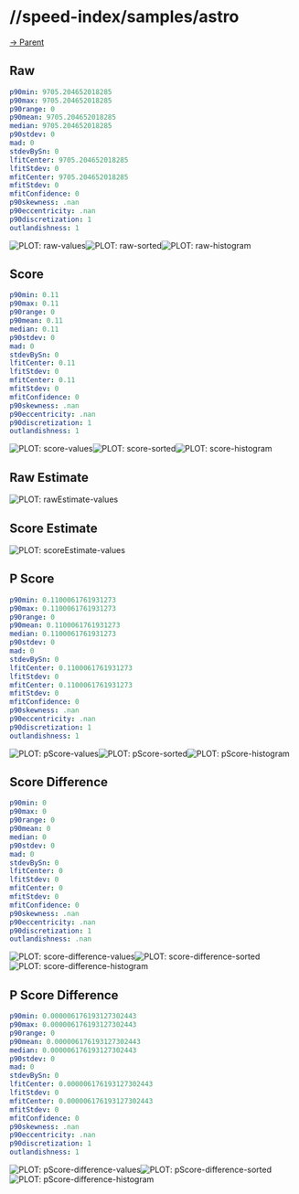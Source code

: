 
# //speed-index/samples/astro

[→ Parent](../..)


## Raw


```yaml
p90min: 9705.204652018285
p90max: 9705.204652018285
p90range: 0
p90mean: 9705.204652018285
median: 9705.204652018285
p90stdev: 0
mad: 0
stdevBySn: 0
lfitCenter: 9705.204652018285
lfitStdev: 0
mfitCenter: 9705.204652018285
mfitStdev: 0
mfitConfidence: 0
p90skewness: .nan
p90eccentricity: .nan
p90discretization: 1
outlandishness: 1

```

![PLOT: raw-values](./raw/values.svg)![PLOT: raw-sorted](./raw/sorted.svg)![PLOT: raw-histogram](./raw/histogram.svg)
## Score


```yaml
p90min: 0.11
p90max: 0.11
p90range: 0
p90mean: 0.11
median: 0.11
p90stdev: 0
mad: 0
stdevBySn: 0
lfitCenter: 0.11
lfitStdev: 0
mfitCenter: 0.11
mfitStdev: 0
mfitConfidence: 0
p90skewness: .nan
p90eccentricity: .nan
p90discretization: 1
outlandishness: 1

```

![PLOT: score-values](./score/values.svg)![PLOT: score-sorted](./score/sorted.svg)![PLOT: score-histogram](./score/histogram.svg)
## Raw Estimate

![PLOT: rawEstimate-values](./rawEstimate/values.svg)
## Score Estimate

![PLOT: scoreEstimate-values](./scoreEstimate/values.svg)
## P Score


```yaml
p90min: 0.1100061761931273
p90max: 0.1100061761931273
p90range: 0
p90mean: 0.1100061761931273
median: 0.1100061761931273
p90stdev: 0
mad: 0
stdevBySn: 0
lfitCenter: 0.1100061761931273
lfitStdev: 0
mfitCenter: 0.1100061761931273
mfitStdev: 0
mfitConfidence: 0
p90skewness: .nan
p90eccentricity: .nan
p90discretization: 1
outlandishness: 1

```

![PLOT: pScore-values](./pScore/values.svg)![PLOT: pScore-sorted](./pScore/sorted.svg)![PLOT: pScore-histogram](./pScore/histogram.svg)
## Score Difference


```yaml
p90min: 0
p90max: 0
p90range: 0
p90mean: 0
median: 0
p90stdev: 0
mad: 0
stdevBySn: 0
lfitCenter: 0
lfitStdev: 0
mfitCenter: 0
mfitStdev: 0
mfitConfidence: 0
p90skewness: .nan
p90eccentricity: .nan
p90discretization: 1
outlandishness: .nan

```

![PLOT: score-difference-values](./score-difference/values.svg)![PLOT: score-difference-sorted](./score-difference/sorted.svg)![PLOT: score-difference-histogram](./score-difference/histogram.svg)
## P Score Difference


```yaml
p90min: 0.000006176193127302443
p90max: 0.000006176193127302443
p90range: 0
p90mean: 0.000006176193127302443
median: 0.000006176193127302443
p90stdev: 0
mad: 0
stdevBySn: 0
lfitCenter: 0.000006176193127302443
lfitStdev: 0
mfitCenter: 0.000006176193127302443
mfitStdev: 0
mfitConfidence: 0
p90skewness: .nan
p90eccentricity: .nan
p90discretization: 1
outlandishness: 1

```

![PLOT: pScore-difference-values](./pScore-difference/values.svg)![PLOT: pScore-difference-sorted](./pScore-difference/sorted.svg)![PLOT: pScore-difference-histogram](./pScore-difference/histogram.svg)